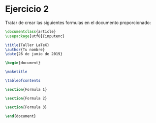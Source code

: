 # Ejercicio 2

Tratar de crear las siguientes formulas en el documento proporcionado:

```latex
\documentclass{article}
\usepackage[utf8]{inputenc}

\title{Taller LaTeX}
\author{Tu nombre}
\date{26 de junio de 2019}

\begin{document}

\maketitle

\tableofcontents

\section{Formula 1}

\section{Formula 2}

\section{Formula 3}

\end{document}
```
